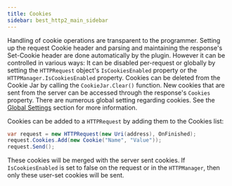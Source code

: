 ```yaml
---
title: Cookies
sidebar: best_http2_main_sidebar
---
```


Handling of cookie operations are transparent to the programmer. Setting up the request Cookie header and parsing and maintaining the response's Set-Cookie header are done automatically by the plugin.
However it can be controlled in various ways:
It can be disabled per-request or globally by setting the `HTTPRequest` object's `IsCookiesEnabled` property or the `HTTPManager.IsCookiesEnabled` property.
Cookies can be deleted from the Cookie Jar by calling the `CookieJar.Clear()` function.
New cookies that are sent from the server can be accessed through the response's `Cookies` property.
There are numerous global setting regarding cookies. See the [Global Settings](../../global_topics/GlobalSettings.md#iscookiesenabled) section for more information.

Cookies can be added to a `HTTPRequest` by adding them to the Cookies list:

```csharp
var request = new HTTPRequest(new Uri(address), OnFinished);
request.Cookies.Add(new Cookie("Name", "Value"));
request.Send();
``` 

These cookies will be merged with the server sent cookies. If `IsCookiesEnabled` is set to false on the request or in the `HTTPManager`, then only these user-set cookies will be sent.
